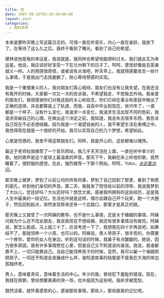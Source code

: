 ```yaml
---
title: 四
date: 2007-09-16T02:58:56+00:00
layout: post
categories:
  - 我的世界
---
```


本来是要昨天晚上写这篇日志的，可惜一直在听音乐，内心一直在雀跃，就放下了。在等待了这么久之后，我终于看到了曙光，看到了自己的希望。

建林说他是我的幸运星，我说就是，我同样也希望他能顺利过关。我们彼此互为幸运星。他说，我应该好好享受一下在兰州剩下的日子了。呵呵，感觉好像是去英勇就义一样。人的预感很奇怪，或者说有点准吧，昨天早上，我就预感要发生一些什么事情，于是我出门去找姜鹏了，耐心等待预感的实现。

我是一个重情重义的人，我对朋友们真心相待，朋友们也没有让我失望。在我还没有离开的时候，大家都一次又一次的告诉我，不希望我走，不想我去外地。我亲爱的朋友们，我很感谢你们对我这般的关心和挂念，你们已经在事业和家庭中做出了正确的选择，并且都算是上了轨道，而我，自高中毕业到现在，快10年了，一直都是一个样子，没有什么变化，我渴求一点变化，我渴求生活出现不同的色彩，我渴求突破自己的心理，在做出这个决定之前，我知道，我会失去很多东西，我告诉自己现在不必去想结婚，因为我是一个渴望自由的人，我不希望生活在束缚之中。我觉得现在就是一个很好的开始，我可以实现自己的几个梦想，希望如此。

心里是伤感的，我舍不得这帮朋友们。同样，我是开心的，这些都难以掩饰。

最近于老师给我推荐了一个音乐网站，我几乎天天泡在上面，一直在听中孝介的歌。他的歌声是这个星球上最温柔的声音。那天下午，我躺在床上听他的歌，竟然睡着了。很舒服的感觉。在此，强烈推荐一下那个网站，呵呵，Yobo，[点这里访问](http://www.yobo.com/)。

那天晚上做梦，梦到了以前公司的所有同事，梦到了自己回到了那里，看到了熟悉的面孔，听到他们亲切的声音。第二天，我就发了短信给以前的领导，我说我梦到了大伙儿，您还好吗？大伙还好吗？想念大家。感谢我所拥有的这些经历，这是我人生中最美的一段记忆。生活也许就是这样，偶尔会跟自己开个玩笑，跑一个大圈子，然后回到起点，突然发现原来还有一个岔路口，那里才是真正的路。

那天晚上又接受了一次阿姨的教导，也不是什么事情，还是关于婚姻的事情，阿姨问我为什么还不找女朋友，我说我现在不想结婚，我还有很多事情没有做完。阿姨说，那怎么能成，马上就三十了，应该考虑一下了。我想我在四十岁再说吧，如果结不了，那就领养一个小孩，也可以的。阿姨说，男人带孩子，很辛苦的，你需要一个疼你，爱你的女人在身边。听到这句话的时候，我鼻子有点酸酸的。她说，因为很多原因，我有许多事情憋在心里，但是自己又不知道该向谁说。我说，我谁都靠不上，一切只能靠自己。当自己能领养孩子的时候，显然，我可以雇一个保姆照顾孩子。一切还不知道会发展成什么样，谁知道故事的结尾是不是我在大海的岸边孤独终老。

男人，意味着责任，意味着生活的中心。年少的我，曾经犯下羞耻的错误。现在，我就在赎罪。曾经想要美美的哭一场，也许是因为这些吧。我祈求被宽恕。

既然活着，就怀着感恩的心，感谢那些事情，那些人，那些甜美的记忆吧。